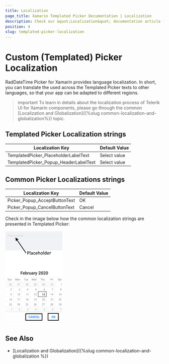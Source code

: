 ```yaml
---
title: Localization
page_title: Xamarin Templated Picker Documentation | Localization
description: Check our &quot;Localization&quot; documentation article for Telerik TemplatedPicker for Xamarin control.
position: 4
slug: templated-picker-localization
---
```


# Custom (Templated) Picker Localization

RadDateTime Picker for Xamarin provides language localization. In short, you can translate the used across the Templated Picker texts to other languages, so that your app can be adapted to different regions.

>important To learn in details about the localization process of Telerik UI for Xamarin components, please go through the common [Localization and Globalization]({%slug common-localization-and-globalization%}) topic.

## Templated Picker Localization strings

| Localization Key | Default Value |
| -----------------| ------------- |
| TemplatedPicker_PlaceholderLabelText  | Select value |
| TemplatedPicker_Popup_HeaderLabelText  | Select value |

## Common Picker Localizations strings

| Localization Key | Default Value |
| -----------------| ------------- |
| Picker_Popup_AcceptButtonText  | OK |
| Picker_Popup_CancelButtonText  | Cancel |

Check in the image below how the common localization strings are presented in Templated Picker:

![](images/templated-picker-localization.png)

## See Also

* [Localization and Globalization]({%slug common-localization-and-globalization %})
